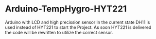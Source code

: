# Arduino-TempHygro-HYT221
Arduino with LCD and high precission sensor
In the current state DH11 is used instead of HYT221 to start the Project.
As soon HYT221 is delivered the code will be rewritten to utilize the correct sensor.
